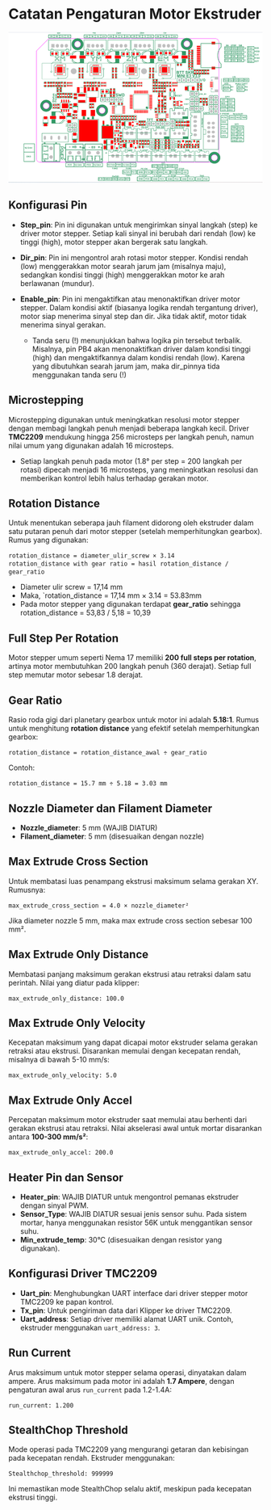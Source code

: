 # Catatan Pengaturan Motor Ekstruder

![skr mini e3 v3](Foto/image.png)

## Konfigurasi Pin
- **Step_pin**: Pin ini digunakan untuk mengirimkan sinyal langkah (step) ke driver motor stepper. Setiap kali sinyal ini berubah dari rendah (low) ke tinggi (high), motor stepper akan bergerak satu langkah.
- **Dir_pin**: Pin ini mengontrol arah rotasi motor stepper. Kondisi rendah (low) menggerakkan motor searah jarum jam (misalnya maju), sedangkan kondisi tinggi (high) menggerakkan motor ke arah berlawanan (mundur).
- **Enable_pin**: Pin ini mengaktifkan atau menonaktifkan driver motor stepper. Dalam kondisi aktif (biasanya logika rendah tergantung driver), motor siap menerima sinyal step dan dir. Jika tidak aktif, motor tidak menerima sinyal gerakan.

    - Tanda seru (!) menunjukkan bahwa logika pin tersebut terbalik. Misalnya, pin PB4 akan menonaktifkan driver dalam kondisi tinggi (high) dan mengaktifkannya dalam kondisi rendah (low). Karena yang dibutuhkan searah jarum jam, maka dir_pinnya tida menggunakan tanda seru (!)

## Microstepping
Microstepping digunakan untuk meningkatkan resolusi motor stepper dengan membagi langkah penuh menjadi beberapa langkah kecil. Driver **TMC2209** mendukung hingga 256 microsteps per langkah penuh, namun nilai umum yang digunakan adalah 16 microsteps.

- Setiap langkah penuh pada motor (1.8° per step = 200 langkah per rotasi) dipecah menjadi 16 microsteps, yang meningkatkan resolusi dan memberikan kontrol lebih halus terhadap gerakan motor.

## Rotation Distance
Untuk menentukan seberapa jauh filament didorong oleh ekstruder dalam satu putaran penuh dari motor stepper (setelah memperhitungkan gearbox). Rumus yang digunakan:

```
rotation_distance = diameter_ulir_screw × 3.14
rotation_distance with gear ratio = hasil rotation_distance / gear_ratio
```

- Diameter ulir screw = 17,14 mm
- Maka, `rotation_distance = 17,14 mm × 3.14 = 53.83mm
- Pada motor stepper yang digunakan terdapat **gear_ratio** sehingga rotation_distance = 53,83 / 5,18 = 10,39

## Full Step Per Rotation
Motor stepper umum seperti Nema 17 memiliki **200 full steps per rotation**, artinya motor membutuhkan 200 langkah penuh (360 derajat). Setiap full step memutar motor sebesar 1.8 derajat.

## Gear Ratio
Rasio roda gigi dari planetary gearbox untuk motor ini adalah **5.18:1**. Rumus untuk menghitung **rotation distance** yang efektif setelah memperhitungkan gearbox:

```
rotation_distance = rotation_distance_awal ÷ gear_ratio
```

Contoh:
```
rotation_distance = 15.7 mm ÷ 5.18 = 3.03 mm
```

## Nozzle Diameter dan Filament Diameter
- **Nozzle_diameter**: 5 mm (WAJIB DIATUR)
- **Filament_diameter**: 5 mm (disesuaikan dengan nozzle)

## Max Extrude Cross Section
Untuk membatasi luas penampang ekstrusi maksimum selama gerakan XY. Rumusnya:

```
max_extrude_cross_section = 4.0 × nozzle_diameter²
```

Jika diameter nozzle 5 mm, maka max extrude cross section sebesar 100 mm².

## Max Extrude Only Distance
Membatasi panjang maksimum gerakan ekstrusi atau retraksi dalam satu perintah. Nilai yang diatur pada klipper:

```
max_extrude_only_distance: 100.0
```

## Max Extrude Only Velocity
Kecepatan maksimum yang dapat dicapai motor ekstruder selama gerakan retraksi atau ekstrusi. Disarankan memulai dengan kecepatan rendah, misalnya di bawah 5-10 mm/s:

```
max_extrude_only_velocity: 5.0
```

## Max Extrude Only Accel
Percepatan maksimum motor ekstruder saat memulai atau berhenti dari gerakan ekstrusi atau retraksi. Nilai akselerasi awal untuk mortar disarankan antara **100-300 mm/s²**:

```
max_extrude_only_accel: 200.0
```

## Heater Pin dan Sensor
- **Heater_pin**: WAJIB DIATUR untuk mengontrol pemanas ekstruder dengan sinyal PWM.
- **Sensor_Type**: WAJIB DIATUR sesuai jenis sensor suhu. Pada sistem mortar, hanya menggunakan resistor 56K untuk menggantikan sensor suhu.
- **Min_extrude_temp**: 30°C (disesuaikan dengan resistor yang digunakan).

## Konfigurasi Driver TMC2209
- **Uart_pin**: Menghubungkan UART interface dari driver stepper motor TMC2209 ke papan kontrol.
- **Tx_pin**: Untuk pengiriman data dari Klipper ke driver TMC2209.
- **Uart_address**: Setiap driver memiliki alamat UART unik. Contoh, ekstruder menggunakan `uart_address: 3`.

## Run Current
Arus maksimum untuk motor stepper selama operasi, dinyatakan dalam ampere. Arus maksimum pada motor ini adalah **1.7 Ampere**, dengan pengaturan awal arus `run_current` pada 1.2-1.4A:

```
run_current: 1.200
```

## StealthChop Threshold
Mode operasi pada TMC2209 yang mengurangi getaran dan kebisingan pada kecepatan rendah. Ekstruder menggunakan:

```
Stealthchop_threshold: 999999
```

Ini memastikan mode StealthChop selalu aktif, meskipun pada kecepatan ekstrusi tinggi.
